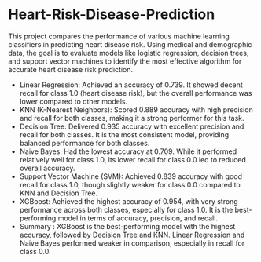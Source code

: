 # Heart-Risk-Disease-Prediction
This project compares the performance of various machine learning classifiers in predicting heart disease risk. Using medical and demographic data, the goal is to evaluate models like logistic regression, decision trees, and support vector machines to identify the most effective algorithm for accurate heart disease risk prediction.
- Linear Regression: Achieved an accuracy of 0.739. It showed decent recall for class 1.0 (heart disease risk), but the overall performance was lower compared to other models.
- KNN (K-Nearest Neighbors): Scored 0.889 accuracy with high precision and recall for both classes, making it a strong performer for this task.
- Decision Tree: Delivered 0.935 accuracy with excellent precision and recall for both classes. It is the most consistent model, providing balanced performance for both classes.
- Naive Bayes: Had the lowest accuracy at 0.709. While it performed relatively well for class 1.0, its lower recall for class 0.0 led to reduced overall accuracy.
- Support Vector Machine (SVM): Achieved 0.839 accuracy with good recall for class 1.0, though slightly weaker for class 0.0 compared to KNN and Decision Tree.
- XGBoost: Achieved the highest accuracy of 0.954, with very strong performance across both classes, especially for class 1.0. It is the best-performing model in terms of accuracy, precision, and recall.
- Summary : XGBoost is the best-performing model with the highest accuracy, followed by Decision Tree and KNN.
Linear Regression and Naive Bayes performed weaker in comparison, especially in recall for class 0.0.
